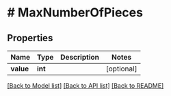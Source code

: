 # # MaxNumberOfPieces

## Properties

Name | Type | Description | Notes
------------ | ------------- | ------------- | -------------
**value** | **int** |  | [optional]

[[Back to Model list]](../../README.md#models) [[Back to API list]](../../README.md#endpoints) [[Back to README]](../../README.md)
